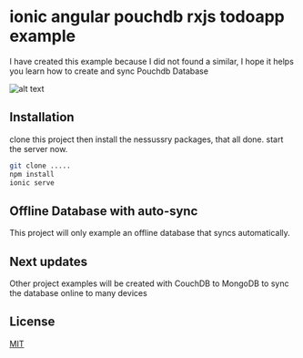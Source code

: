 # ionic angular pouchdb rxjs todoapp example

I have created this example because I did not found a similar, I hope it helps you learn how to create and sync Pouchdb Database 

![alt text](https://github.com/alnassre/ionic-angular-pouchdb-rxjs-todoapp-example/blob/main/src/assets/Oct-22-2020%2014-04-34.gif?raw=true)



## Installation

clone this project then install the nessussry packages, that all done.
start the server now.

```bash
git clone .....
npm install
ionic serve
```

## Offline Database with auto-sync 

This project will only example an offline database that syncs automatically.

## Next updates

Other project examples will be created with CouchDB to MongoDB to sync the database online to many devices 



## License
[MIT](https://choosealicense.com/licenses/mit/)

